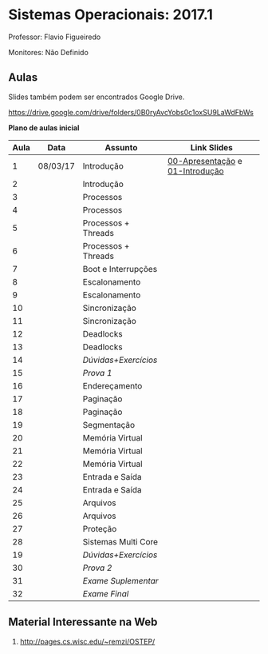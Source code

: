 Sistemas Operacionais: 2017.1
=============================

Professor: Flavio Figueiredo

Monitores: Não Definido

Aulas
-----

Slides também podem ser encontrados Google Drive.

https://drive.google.com/drive/folders/0B0ryAvcYobs0c1oxSU9LaWdFbWs

**Plano de aulas inicial**

| Aula  | Data     |  Assunto               | Link Slides                                            |
|-------|----------|------------------------|--------------------------------------------------------|
|   1   | 08/03/17 |  Introdução            | [00-Apresentação] e [01-Introdução]                    |
|   2   |          |  Introdução            |                                                        |
|   3   |          |  Processos             |                                                        |
|   4   |          |  Processos             |                                                        |
|   5   |          |  Processos + Threads   |                                                        |
|   6   |          |  Processos + Threads   |                                                        |
|   7   |          |  Boot e Interrupções   |                                                        |
|   8   |          |  Escalonamento         |                                                        |
|   9   |          |  Escalonamento         |                                                        |
|   10  |          |  Sincronização         |                                                        |
|   11  |          |  Sincronização         |                                                        |
|   12  |          |  Deadlocks             |                                                        |
|   13  |          |  Deadlocks             |                                                        |
|   14  |          |  *Dúvidas+Exercícios*  |                                                        |
|   15  |          |  *Prova 1*             |                                                        |
|   16  |          |  Endereçamento         |                                                        |
|   17  |          |  Paginação             |                                                        |
|   18  |          |  Paginação             |                                                        |
|   19  |          |  Segmentação           |                                                        |
|   20  |          |  Memória Virtual       |                                                        |
|   21  |          |  Memória Virtual       |                                                        |
|   22  |          |  Memória Virtual       |                                                        |
|   23  |          |  Entrada e Saída       |                                                        |
|   24  |          |  Entrada e Saída       |                                                        |
|   25  |          |  Arquivos              |                                                        |
|   26  |          |  Arquivos              |                                                        |
|   27  |          |  Proteção              |                                                        |
|   28  |          |  Sistemas Multi Core   |                                                        |
|   19  |          |  *Dúvidas+Exercícios*  |                                                        |
|   30  |          |  *Prova 2*             |                                                        |
|   31  |          |  *Exame Suplementar*   |                                                        |
|   32  |          |  *Exame Final*         |                                                        |

[00-Apresentação]: ./slides/00-Apresentacao.pdf
[01-Introdução]: ./slides/01-Introducao.pdf

Material Interessante na Web
----------------------------

  1. http://pages.cs.wisc.edu/~remzi/OSTEP/
